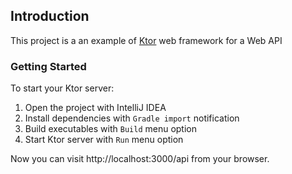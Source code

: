 ## Introduction

This project is a an example of [Ktor](https://ktor.io/) web framework for a Web API

### Getting Started

To start your Ktor server:

1. Open the project with IntelliJ IDEA
2. Install dependencies with `Gradle import` notification
3. Build executables with `Build` menu option
4. Start Ktor server with `Run` menu option

Now you can visit http://localhost:3000/api from your browser.
